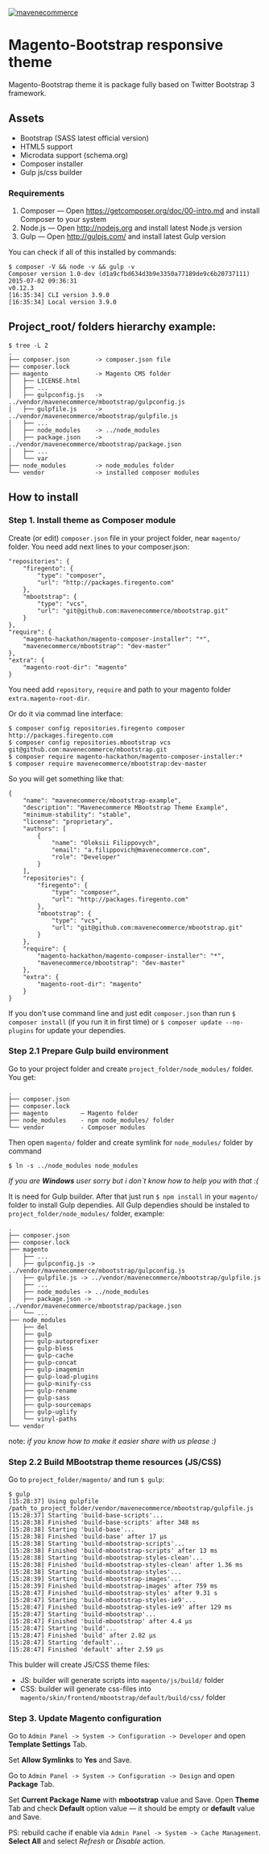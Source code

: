 <a href="http://mavenecommerce.com/">![mavenecommerce](http://www.mavenecommerce.com/wp-content/themes/maven/images/logo.png)</a>

# Magento-Bootstrap responsive theme

Magento-Bootstrap theme it is package fully based on Twitter Bootstrap 3 framework.

## Assets

* Bootstrap (SASS latest official version)
* HTML5 support
* Microdata support (schema.org)
* Composer installer
* Gulp js/css builder

### Requirements

1. Composer  — Open https://getcomposer.org/doc/00-intro.md and install Composer to your system
2. Node.js   — Open http://nodejs.org and install latest Node.js version
3. Gulp      — Open http://gulpjs.com/ and install latest Gulp version

You can check if all of this installed by commands:
```
$ composer -V && node -v && gulp -v
Composer version 1.0-dev (d1a9cfbd634d3b9e3350a77189de9c6b20737111) 2015-07-02 09:36:31
v0.12.3
[16:35:34] CLI version 3.9.0
[16:35:34] Local version 3.9.0
```

## Project_root/ folders hierarchy example:
```
$ tree -L 2
.
├── composer.json       -> composer.json file
├── composer.lock
├── magento             -> Magento CMS folder
│   ├── LICENSE.html
│   ├── ...
│   ├── gulpconfig.js   -> ../vendor/mavenecommerce/mbootstrap/gulpconfig.js
│   ├── gulpfile.js     -> ../vendor/mavenecommerce/mbootstrap/gulpfile.js
│   ├── ...
│   ├── node_modules    -> ../node_modules
│   ├── package.json    -> ../vendor/mavenecommerce/mbootstrap/package.json
│   ├── ...
│   └── var
├── node_modules        -> node_modules folder
└── vendor              -> installed composer modules
```

## How to install
### Step 1. Install theme as Composer module

Create (or edit) `composer.json` file in your project folder, near `magento/` folder. You need add next lines to your composer.json:
```
"repositories": {
    "firegento": {
        "type": "composer",
        "url": "http://packages.firegento.com"
    },
    "mbootstrap": {
        "type": "vcs",
        "url": "git@github.com:mavenecommerce/mbootstrap.git"
    }
},
"require": {
    "magento-hackathon/magento-composer-installer": "*",
    "mavenecommerce/mbootstrap": "dev-master"
},
"extra": {
    "magento-root-dir": "magento"
}
```

You need add `repository`, `require` and path to your magento folder `extra.magento-root-dir`.

Or do it via commad line interface:
```
$ composer config repositories.firegento composer http://packages.firegento.com
$ composer config repositories.mbootstrap vcs git@github.com:mavenecommerce/mbootstrap.git
$ composer require magento-hackathon/magento-composer-installer:*
$ composer require mavenecommerce/mbootstrap:dev-master
```

So you will get something like that:
```
{
    "name": "mavenecommerce/mbootstrap-example",
    "description": "Mavenecommerce MBootstrap Theme Example",
    "minimum-stability": "stable",
    "license": "proprietary",
    "authors": [
        {
            "name": "Oleksii Filippovych",
            "email": "a.filippovich@mavenecommerce.com",
            "role": "Developer"
        }
    ],
    "repositories": {
        "firegento": {
            "type": "composer",
            "url": "http://packages.firegento.com"
        },
        "mbootstrap": {
            "type": "vcs",
            "url": "git@github.com:mavenecommerce/mbootstrap.git"
        }
    },
    "require": {
        "magento-hackathon/magento-composer-installer": "*",
        "mavenecommerce/mbootstrap": "dev-master"
    },
    "extra": {
        "magento-root-dir": "magento"
    }
}

```

If you don't use command line and just edit `composer.json` than run `$ composer install` (if you run it in first time) or `$ composer update --no-plugins` for update your dependies.

### Step 2.1 Prepare Gulp build environment

Go to your project folder and create `project_folder/node_modules/` folder. You get:
```
.
├── composer.json
├── composer.lock
├── magento         — Magento folder
├── node_modules    - npm node_modules/ folder
└── vendor          - Composer modules
```

Then open `magento/` folder and create symlink for `node_modules/` folder by command

`$ ln -s ../node_modules node_modules`

*If you are **Windows** user sorry but i don`t know how to help you with that :(*

It is need for Gulp builder.
After that just run `$ npm install` in your `magento/` folder to install Gulp dependies. All Gulp dependies should be instaled to `project_folder/node_modules/` folder, example:
```
.
├── composer.json
├── composer.lock
├── magento
│   ├── ...
│   ├── gulpconfig.js -> ../vendor/mavenecommerce/mbootstrap/gulpconfig.js
│   ├── gulpfile.js -> ../vendor/mavenecommerce/mbootstrap/gulpfile.js
│   ├── ...
│   ├── node_modules -> ../node_modules
│   ├── package.json -> ../vendor/mavenecommerce/mbootstrap/package.json
│   └── ...
├── node_modules
│   ├── del
│   ├── gulp
│   ├── gulp-autoprefixer
│   ├── gulp-bless
│   ├── gulp-cache
│   ├── gulp-concat
│   ├── gulp-imagemin
│   ├── gulp-load-plugins
│   ├── gulp-minify-css
│   ├── gulp-rename
│   ├── gulp-sass
│   ├── gulp-sourcemaps
│   ├── gulp-uglify
│   └── vinyl-paths
└── vendor
```

note: *if you know how to make it easier share with us please :)*

### Step 2.2 Build MBootstrap theme resources (JS/CSS)

Go to `project_folder/magento/` and run `$ gulp`:
```
$ gulp
[15:28:37] Using gulpfile /path_to_project_folder/vendor/mavenecommerce/mbootstrap/gulpfile.js
[15:28:37] Starting 'build-base-scripts'...
[15:28:38] Finished 'build-base-scripts' after 348 ms
[15:28:38] Starting 'build-base'...
[15:28:38] Finished 'build-base' after 17 μs
[15:28:38] Starting 'build-mbootstrap-scripts'...
[15:28:38] Finished 'build-mbootstrap-scripts' after 13 ms
[15:28:38] Starting 'build-mbootstrap-styles-clean'...
[15:28:38] Finished 'build-mbootstrap-styles-clean' after 1.36 ms
[15:28:38] Starting 'build-mbootstrap-styles'...
[15:28:39] Starting 'build-mbootstrap-images'...
[15:28:39] Finished 'build-mbootstrap-images' after 759 ms
[15:28:47] Finished 'build-mbootstrap-styles' after 9.31 s
[15:28:47] Starting 'build-mbootstrap-styles-ie9'...
[15:28:47] Finished 'build-mbootstrap-styles-ie9' after 129 ms
[15:28:47] Starting 'build-mbootstrap'...
[15:28:47] Finished 'build-mbootstrap' after 4.4 μs
[15:28:47] Starting 'build'...
[15:28:47] Finished 'build' after 2.82 μs
[15:28:47] Starting 'default'...
[15:28:47] Finished 'default' after 2.59 μs
```

This bulder will create JS/CSS theme files:
* JS: builder will generate scripts into `magento/js/build/` folder
* CSS: builder will generate css-files into `magento/skin/frontend/mbootstrap/default/build/css/` folder

### Step 3. Update Magento configuration

Go to `Admin Panel -> System -> Configuration -> Developer` and open **Template Settings** Tab.

Set **Allow Symlinks** to **Yes** and Save.

Go to `Admin Panel -> System -> Configuration -> Design` and open **Package** Tab.

Set **Current Package Name** with **mbootstrap** value and Save. Open **Theme** Tab and check **Default** option value — it should be empty or **default** value and Save.

PS: rebuild cache if enable via `Admin Panel -> System -> Cache Management`. **Select All** and select *Refresh* or *Disable* action.
